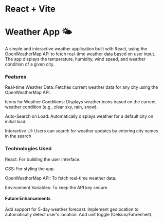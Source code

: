 # React + Vite

# Weather App 🌤️

A simple and interactive weather application built with React, using the OpenWeatherMap API to fetch real-time weather data based on user input. The app displays the temperature, humidity, wind speed, and weather condition of a given city.

### Features

Real-time Weather Data: Fetches current weather data for any city using the OpenWeatherMap API.

Icons for Weather Conditions: Displays weather icons based on the current weather condition (e.g., clear sky, rain, snow).

Auto-Search on Load: Automatically displays weather for a default city on initial load.

Interactive UI: Users can search for weather updates by entering city names in the search 

### Technologies Used

React: For building the user interface.

CSS: For styling the app.

OpenWeatherMap API: To fetch real-time weather data.

Environment Variables: To keep the API key secure.

#### Future Enhancements

Add support for 5-day weather forecast.
Implement geolocation to automatically detect user's location.
Add unit toggle (Celsius/Fahrenheit).